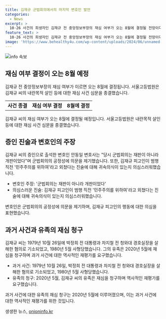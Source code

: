 ```yaml
---
title: 김재규 군법회의에서의 마지막 변호인 발언
categories:
  - News
excerpt: >
  10·26 사건의 희생자인 김재규 전 중앙정보부장의 재심 여부가 오는 8월에 결정될 전망이다. 오늘 서울고등법원에서 마무리된 재심 사건 심문에서 김재규 씨의 변호인은 당시 군법회의가 개판이었다며 의심을 제기했고, 피고인이 범행 직전 민주주의를 위하여라고 외쳤다는 진술의 진실 여부도 논란이다. 김 씨는 1979년 10월 26일 박정희 전 대통령과 차지철 전 청와대 경호실장을 살해한 혐의로 사형당했고, 유족은 지난해 재심을 청구했다.
feature_text: >
  10·26 사건의 희생자인 김재규 전 중앙정보부장의 재심 여부가 오는 8월에 결정될 전망이다. 오늘 서울고등법원에서 마무리된 재심 사건 심문에서 김재규 씨의 변호인은 당시 군법회의가 개판이었다며 의심을 제기했고, 피고인이 범행 직전 민주주의를 위하여라고 외쳤다는 진술의 진실 여부도 논란이다. 김 씨는 1979년 10월 26일 박정희 전 대통령과 차지철 전 청와대 경호실장을 살해한 혐의로 사형당했고, 유족은 지난해 재심을 청구했다.
image: 'https://www.behealthy4u.com/wp-content/uploads/2024/06/unnamed-file.png'
---
```


<p><img src="https://www.behealthy4u.com/wp-content/uploads/2024/06/unnamed-file.png" alt="info 속보" /></p>

<h2 data-ke-size="size26">재심 여부 결정이 오는 8월 예정</h2>

<p data-ke-size="size16">김재규 전 중앙정보부장의 재심 여부가 이르면 오는 8월에 결정됩니다. 서울고등법원은 김재규 씨의 내란목적 살인 등에 대한 재심 사건 심문을 종결했습니다.</p>

<table>
  <tr>
    <td style="text-align: center; height: 17px;"><b>사건 종결</b></td>
    <td style="text-align: center; height: 17px;"><b>재심 여부 결정</b></td>
    <td style="text-align: center; height: 17px;"><b>8월에 결정</b></td>
  </tr>
</table>

<p data-ke-size="size16">김재규 씨의 재심 여부가 오는 8월에 결정될 예정입니다. 서울고등법원은 내란목적 살인 등에 대한 재심 사건 심문을 종결했습니다.</p>

<h2 data-ke-size="size26">증인 진술과 변호인의 주장</h2>

<p data-ke-size="size16">김재규 씨의 증인으로 출석한 변호인 안동일 변호사는 "당시 군법회의는 재판이 아니라 개판이었다"며 군법회의의 공정성에 의문을 제기했습니다. 또한, 김재규 피고인이 범행 직전 '민주주의를 위하여'라고 외쳤다는 진술에 대해 귀속의식이 있는지 의심스러워했습니다.</p>

<ul>
  <li>변호인 주장: '군법회의는 재판이 아니라 개판이었다'</li>
  <li>의심스러운 진술: 김재규 피고인이 범행 직전 '민주주의를 위하여'라고 외쳤다는 진술에 대해 귀속의식이 있는지 의심스러워했습니다.</li>
</ul>

<p data-ke-size="size16">변호인은 군법회의의 공정성에 의문을 제기하며, 김재규 피고인의 행동에 대한 의심을 표현했습니다.</p>

<h2 data-ke-size="size26">과거 사건과 유족의 재심 청구</h2>

<p data-ke-size="size16">김재규 씨는 1979년 10월 26일에 박정희 전 대통령과 차지철 전 청와대 경호실장을 살해한 혐의로 기소되었고, 1980년 5월 사형당했습니다. 그의 유족은 2020년 5월에 재심을 청구하며 과거 사건에 대한 역사적인 재평가를 요구했습니다.</p>

<ul>
  <li>과거 사건: 1979년 10월 26일, 박정희 전 대통령과 차지철 전 청와대 경호실장을 살해한 혐의로 기소되었고, 1980년 5월 사형당했습니다.</li>
  <li>유족의 청구: 2020년 5월, 김재규 씨의 유족은 재심을 청구하며 역사적인 재평가를 요구했습니다.</li>
</ul>

<p data-ke-size="size16">과거 사건에 대한 유족의 재심 청구는 2020년 5월에 이루어졌으며, 이는 과거 사건에 대한 역사적인 재평가를 위한 것입니다.</p>
생생한 뉴스, <a href="https://onioninfo.kr" rel="dofollow">onioninfo.kr</a>


